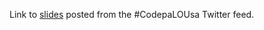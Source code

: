 Link to [slides](http://www.slideshare.net/mfalanga/reasonable-codewithfsharp) posted from the #CodepaLOUsa Twitter feed.
